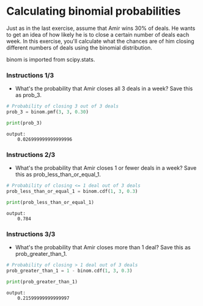 # Calculating binomial probabilities
Just as in the last exercise, assume that Amir wins 30% of deals. He wants to get an idea of how likely he is to close a certain number of deals each week. In this exercise, you'll calculate what the chances are of him closing different numbers of deals using the binomial distribution.

binom is imported from scipy.stats.

### Instructions 1/3

* What's the probability that Amir closes all 3 deals in a week? Save this as prob_3.

``` python
# Probability of closing 3 out of 3 deals
prob_3 = binom.pmf(3, 3, 0.30)

print(prob_3)

```

``` output
output:
    0.026999999999999996

```

### Instructions 2/3

* What's the probability that Amir closes 1 or fewer deals in a week? Save this as prob_less_than_or_equal_1.

``` python
# Probability of closing <= 1 deal out of 3 deals
prob_less_than_or_equal_1 = binom.cdf(1, 3, 0.3)

print(prob_less_than_or_equal_1)

```

``` output
output:
    0.784

```

### Instructions 3/3

* What's the probability that Amir closes more than 1 deal? Save this as prob_greater_than_1.

``` python
# Probability of closing > 1 deal out of 3 deals
prob_greater_than_1 = 1 - binom.cdf(1, 3, 0.3)

print(prob_greater_than_1)

```

``` output
output:
    0.21599999999999997

```